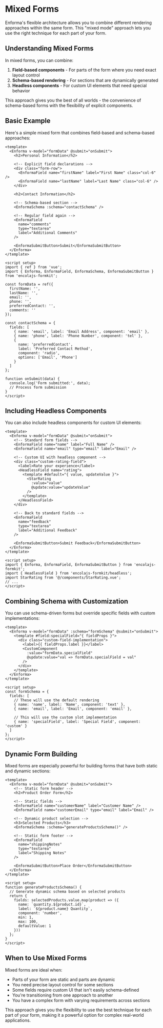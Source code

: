 # Mixed Forms

Enforma's flexible architecture allows you to combine different rendering approaches within the same form. This "mixed mode" approach lets you use the right technique for each part of your form.

## Understanding Mixed Forms

In mixed forms, you can combine:

1. **Field-based components** - For parts of the form where you need exact layout control
2. **Schema-based rendering** - For sections that are dynamically generated
3. **Headless components** - For custom UI elements that need special behavior

This approach gives you the best of all worlds - the convenience of schema-based forms with the flexibility of explicit components.

## Basic Example

Here's a simple mixed form that combines field-based and schema-based approaches:

```vue
<template>
  <Enforma v-model="formData" @submit="onSubmit">
    <h2>Personal Information</h2>
    
    <!-- Explicit field declarations -->
    <div class="form-row">
      <EnformaField name="firstName" label="First Name" class="col-6" />
      <EnformaField name="lastName" label="Last Name" class="col-6" />
    </div>
    
    <h2>Contact Information</h2>
    
    <!-- Schema-based section -->
    <EnformaSchema :schema="contactSchema" />
    
    <!-- Regular field again -->
    <EnformaField 
      name="comments" 
      type="textarea" 
      label="Additional Comments" 
    />
    
    <EnformaSubmitButton>Submit</EnformaSubmitButton>
  </Enforma>
</template>

<script setup>
import { ref } from 'vue';
import { Enforma, EnformaField, EnformaSchema, EnformaSubmitButton } from 'encolajs-formkit';

const formData = ref({
  firstName: '',
  lastName: '',
  email: '',
  phone: '',
  preferredContact: '',
  comments: ''
});

const contactSchema = {
  fields: [
    { name: 'email', label: 'Email Address', component: 'email' },
    { name: 'phone', label: 'Phone Number', component: 'tel' },
    { 
      name: 'preferredContact', 
      label: 'Preferred Contact Method', 
      component: 'radio',
      options: ['Email', 'Phone'] 
    }
  ]
};

function onSubmit(data) {
  console.log('Form submitted:', data);
  // Process form submission
}
</script>
```

## Including Headless Components

You can also include headless components for custom UI elements:

```vue
<template>
  <Enforma v-model="formData" @submit="onSubmit">
    <!-- Standard form fields -->
    <EnformaField name="name" label="Full Name" />
    <EnformaField name="email" type="email" label="Email" />
    
    <!-- Custom UI with headless component -->
    <div class="custom-rating-field">
      <label>Rate your experience</label>
      <HeadlessField name="rating">
        <template #default="{ value, updateValue }">
          <StarRating
            :value="value"
            @update:value="updateValue"
          />
        </template>
      </HeadlessField>
    </div>
    
    <!-- Back to standard fields -->
    <EnformaField 
      name="feedback" 
      type="textarea" 
      label="Additional Feedback" 
    />
    
    <EnformaSubmitButton>Submit Feedback</EnformaSubmitButton>
  </Enforma>
</template>

<script setup>
import { Enforma, EnformaField, EnformaSubmitButton } from 'encolajs-formkit';
import { HeadlessField } from 'encolajs-formkit/headless';
import StarRating from '@/components/StarRating.vue';
// ...
</script>
```

## Combining Schema with Customization

You can use schema-driven forms but override specific fields with custom implementations:

```vue
<template>
  <Enforma v-model="formData" :schema="formSchema" @submit="onSubmit">
    <template #field:specialField="{ fieldProps }">
      <div class="custom-field-implementation">
        <label>{{ fieldProps.label }}</label>
        <CustomComponent 
          :value="formData.specialField"
          @update:value="val => formData.specialField = val"
        />
      </div>
    </template>
  </Enforma>
</template>

<script setup>
const formSchema = {
  fields: [
    // These will use the default rendering
    { name: 'name', label: 'Name', component: 'text' },
    { name: 'email', label: 'Email', component: 'email' },
    
    // This will use the custom slot implementation
    { name: 'specialField', label: 'Special Field', component: 'custom' }
  ]
};
</script>
```

## Dynamic Form Building

Mixed forms are especially powerful for building forms that have both static and dynamic sections:

```vue
<template>
  <Enforma v-model="formData" @submit="onSubmit">
    <!-- Static form header -->
    <h2>Product Order Form</h2>
    
    <!-- Static fields -->
    <EnformaField name="customerName" label="Customer Name" />
    <EnformaField name="customerEmail" type="email" label="Email" />
    
    <!-- Dynamic product selection -->
    <h3>Selected Products</h3>
    <EnformaSchema :schema="generateProductsSchema()" />
    
    <!-- Static form footer -->
    <EnformaField 
      name="shippingNotes" 
      type="textarea" 
      label="Shipping Notes" 
    />
    
    <EnformaSubmitButton>Place Order</EnformaSubmitButton>
  </Enforma>
</template>

<script setup>
function generateProductsSchema() {
  // Generate dynamic schema based on selected products
  return {
    fields: selectedProducts.value.map(product => ({
      name: `quantity.${product.id}`,
      label: `${product.name} Quantity`,
      component: 'number',
      min: 1,
      max: 100,
      defaultValue: 1
    }))
  };
}
</script>
```

## When to Use Mixed Forms

Mixed forms are ideal when:

- Parts of your form are static and parts are dynamic
- You need precise layout control for some sections
- Some fields require custom UI that isn't easily schema-defined
- You're transitioning from one approach to another
- You have a complex form with varying requirements across sections

This approach gives you the flexibility to use the best technique for each part of your form, making it a powerful option for complex real-world applications.